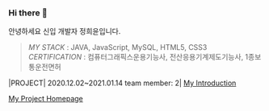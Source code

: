 ### Hi there 👋

안녕하세요 신입 개발자 정희윤입니다.


> _*MY STACK*_ : JAVA, JavaScript, MySQL, HTML5, CSS3                                                                                                                                   
> _*CERTIFICATION*_ : 컴퓨터그래픽스운용기능사, 전산응용기계제도기능사, 1종보통운전면허

|PROJECT| 2020.12.02~2021.01.14
          team member: 2|
[My Introduction](http://heeyun9418.github.io)

[My Project Homepage](http://embed.swq.co.kr/eLINK/)
<!--
**heeyun9418/heeyun9418** is a ✨ _special_ ✨ repository because its `README.md` (this file) appears on your GitHub profile.

Here are some ideas to get you started:

- 🔭 I’m currently working on ...
- 🌱 I’m currently learning ...
- 👯 I’m looking to collaborate on ...
- 🤔 I’m looking for help with ...
- 💬 Ask me about ...
- 📫 How to reach me: ...
- 😄 Pronouns: ...
- ⚡ Fun fact: ...
-->
